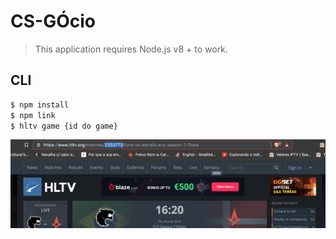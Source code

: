 # CS-GÓcio

> This application requires Node.js v8 + to work.

## CLI
```sh
$ npm install
$ npm link
$ hltv game {id do game}
```
![](./hltv.png)
